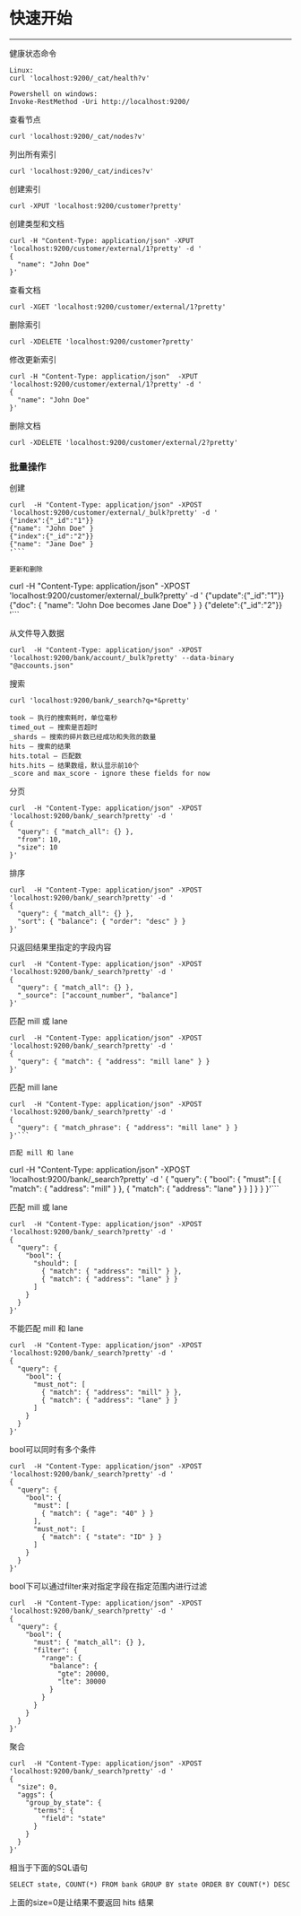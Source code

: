 # 快速开始


---

健康状态命令

```
Linux:
curl 'localhost:9200/_cat/health?v'
```
```
Powershell on windows:
Invoke-RestMethod -Uri http://localhost:9200/

```
查看节点

```
curl 'localhost:9200/_cat/nodes?v'
```

列出所有索引

```
curl 'localhost:9200/_cat/indices?v'
```

创建索引

```
curl -XPUT 'localhost:9200/customer?pretty'
```

创建类型和文档

```
curl -H "Content-Type: application/json" -XPUT 'localhost:9200/customer/external/1?pretty' -d '
{
  "name": "John Doe"
}'
```

查看文档
```
curl -XGET 'localhost:9200/customer/external/1?pretty'
```
删除索引
```
curl -XDELETE 'localhost:9200/customer?pretty'
```
修改更新索引

```
curl -H "Content-Type: application/json"  -XPUT 'localhost:9200/customer/external/1?pretty' -d '
{
  "name": "John Doe"
}'
```
删除文档
```
curl -XDELETE 'localhost:9200/customer/external/2?pretty'
```

### 批量操作


创建
```
curl  -H "Content-Type: application/json" -XPOST 'localhost:9200/customer/external/_bulk?pretty' -d '
{"index":{"_id":"1"}}
{"name": "John Doe" }
{"index":{"_id":"2"}}
{"name": "Jane Doe" }
'```

更新和删除
```
curl  -H "Content-Type: application/json" -XPOST 'localhost:9200/customer/external/_bulk?pretty' -d '
{"update":{"_id":"1"}}
{"doc": { "name": "John Doe becomes Jane Doe" } }
{"delete":{"_id":"2"}}
'```

从文件导入数据
```
curl  -H "Content-Type: application/json" -XPOST 'localhost:9200/bank/account/_bulk?pretty' --data-binary "@accounts.json"
```
搜索
```
curl 'localhost:9200/bank/_search?q=*&pretty'
```
```
took – 执行的搜索耗时，单位毫秒
timed_out – 搜索是否超时
_shards – 搜索的碎片数已经成功和失败的数量
hits – 搜索的结果
hits.total – 匹配数
hits.hits – 结果数组，默认显示前10个
_score and max_score - ignore these fields for now
```

分页
```
curl  -H "Content-Type: application/json" -XPOST 'localhost:9200/bank/_search?pretty' -d '
{
  "query": { "match_all": {} },
  "from": 10,
  "size": 10
}'
```

排序
```
curl  -H "Content-Type: application/json" -XPOST 'localhost:9200/bank/_search?pretty' -d '
{
  "query": { "match_all": {} },
  "sort": { "balance": { "order": "desc" } }
}'
```
只返回结果里指定的字段内容
```
curl  -H "Content-Type: application/json" -XPOST 'localhost:9200/bank/_search?pretty' -d '
{
  "query": { "match_all": {} },
  "_source": ["account_number", "balance"]
}'
```
匹配 mill 或 lane
```
curl  -H "Content-Type: application/json" -XPOST 'localhost:9200/bank/_search?pretty' -d '
{
  "query": { "match": { "address": "mill lane" } }
}'
```

匹配 mill lane
```
curl  -H "Content-Type: application/json" -XPOST 'localhost:9200/bank/_search?pretty' -d '
{
  "query": { "match_phrase": { "address": "mill lane" } }
}'```

匹配 mill 和 lane
```
curl  -H "Content-Type: application/json" -XPOST 'localhost:9200/bank/_search?pretty' -d '
{
  "query": {
    "bool": {
      "must": [
        { "match": { "address": "mill" } },
        { "match": { "address": "lane" } }
      ]
    }
  }
}'```

匹配 mill 或 lane
```
curl  -H "Content-Type: application/json" -XPOST 'localhost:9200/bank/_search?pretty' -d '
{
  "query": {
    "bool": {
      "should": [
        { "match": { "address": "mill" } },
        { "match": { "address": "lane" } }
      ]
    }
  }
}'
```

不能匹配 mill 和 lane
```
curl  -H "Content-Type: application/json" -XPOST 'localhost:9200/bank/_search?pretty' -d '
{
  "query": {
    "bool": {
      "must_not": [
        { "match": { "address": "mill" } },
        { "match": { "address": "lane" } }
      ]
    }
  }
}'
```
bool可以同时有多个条件
```
curl  -H "Content-Type: application/json" -XPOST 'localhost:9200/bank/_search?pretty' -d '
{
  "query": {
    "bool": {
      "must": [
        { "match": { "age": "40" } }
      ],
      "must_not": [
        { "match": { "state": "ID" } }
      ]
    }
  }
}'
```

bool下可以通过filter来对指定字段在指定范围内进行过滤
```
curl  -H "Content-Type: application/json" -XPOST 'localhost:9200/bank/_search?pretty' -d '
{
  "query": {
    "bool": {
      "must": { "match_all": {} },
      "filter": {
        "range": {
          "balance": {
            "gte": 20000,
            "lte": 30000
          }
        }
      }
    }
  }
}'
```
聚合
```
curl  -H "Content-Type: application/json" -XPOST 'localhost:9200/bank/_search?pretty' -d '
{
  "size": 0,
  "aggs": {
    "group_by_state": {
      "terms": {
        "field": "state"
      }
    }
  }
}'
```
相当于下面的SQL语句
```
SELECT state, COUNT(*) FROM bank GROUP BY state ORDER BY COUNT(*) DESC
```
上面的size=0是让结果不要返回 hits 结果
